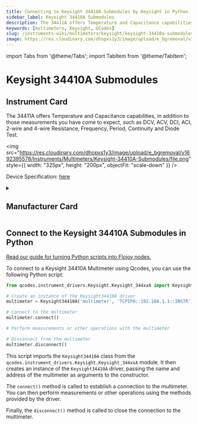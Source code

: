 ```yaml
---
title: Connecting to Keysight 34410A Submodules by Keysight in Python
sidebar_label: Keysight 34410A Submodules
description: The 34411A offers Temperature and Capacitance capabilities, in addition to those measurements you have come to expect, such as DCV, ACV, DCI, ACI, 2-wire and 4-wire Resistance, Frequency, Period, Continuity and Diode Test.
keywords: [multimeters, Keysight, QCodes]
slug: /instruments-wiki/multimeters/keysight/keysight-34410a-submodules
image: https://res.cloudinary.com/dhopxs1y3/image/upload/e_bgremoval/v1692395578/Instruments/Multimeters/Keysight-34410A-Submodules/file.png
---
```


import Tabs from '@theme/Tabs';
import TabItem from '@theme/TabItem';

# Keysight 34410A Submodules

## Instrument Card

<div className="flex">

<div>

The 34411A offers Temperature and Capacitance capabilities, in addition to those measurements you have come to expect, such as DCV, ACV, DCI, ACI, 2-wire and 4-wire Resistance, Frequency, Period, Continuity and Diode Test.

</div>

<img src="https://res.cloudinary.com/dhopxs1y3/image/upload/e_bgremoval/v1692395578/Instruments/Multimeters/Keysight-34410A-Submodules/file.png" style={{ width: "325px", height: "200px", objectFit: "scale-down" }} />

</div>

<div className="flex text-center">

<p>Device Specification: <a target="\_blank" href="https://www.keysight.com/us/en/assets/7018-01326/data-sheets/5989-3738.pdf">here</a></p>

</div>

<details style={{ marginTop: "15px"}}>
<summary><h2>Manufacturer Card</h2></summary>

<img src="https://res.cloudinary.com/dhopxs1y3/image/upload/v1692125973/Instruments/Vendor%20Logos/Keysight.png" style={{ width: "100%", height: "170px",objectFit: "scale-down" }} />

Keysight Technologies, or Keysight, is an American company that manufactures electronics test and measurement equipment and software.

<ul>
  <li>Headquarters: USA</li>
  <li>Yearly Revenue (millions, USD): 5420.0</li>
  <li>Vendor Website: <a href="https://www.keysight.com/us/en/home.html">here</a></li>
</ul>
</details>

## Connect to the Keysight 34410A Submodules in Python

[Read our guide for turning Python scripts into Flojoy nodes.](https://docs.flojoy.ai/custom-nodes/creating-custom-node/)
<Tabs>
<TabItem value="QCodes" label="QCodes">

To connect to a Keysight 34410A Multimeter using Qcodes, you can use the following Python script:

```python
from qcodes.instrument_drivers.Keysight.Keysight_344xxA import Keysight34410A

# Create an instance of the Keysight34410A driver
multimeter = Keysight34410A('multimeter', 'TCPIP0::192.168.1.1::INSTR')

# Connect to the multimeter
multimeter.connect()

# Perform measurements or other operations with the multimeter

# Disconnect from the multimeter
multimeter.disconnect()
```

This script imports the `Keysight34410A` class from the `qcodes.instrument_drivers.Keysight.Keysight_344xxA` module. It then creates an instance of the `Keysight34410A` driver, passing the name and address of the multimeter as arguments to the constructor.

The `connect()` method is called to establish a connection to the multimeter. You can then perform measurements or other operations using the methods provided by the driver.

Finally, the `disconnect()` method is called to close the connection to the multimeter.

</TabItem>
</Tabs>